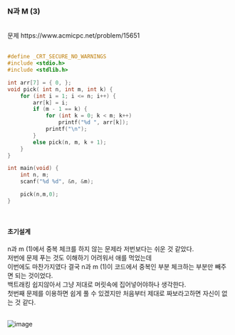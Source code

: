 ### N과 M (3)

<br>
문제 https://www.acmicpc.net/problem/15651
<br>
<br>

```C
#define _CRT_SECURE_NO_WARNINGS
#include <stdio.h>
#include <stdlib.h>

int arr[7] = { 0, };
void pick( int n, int m, int k) {
	for (int i = 1; i <= n; i++) {
		arr[k] = i;
		if (m - 1 == k) {
			for (int k = 0; k < m; k++)
				printf("%d ", arr[k]);
			printf("\n");
		}
		else pick(n, m, k + 1);
	}
}

int main(void) {
	int n, m;
	scanf("%d %d", &n, &m);

	pick(n,m,0);
}
```

<br>

#### 초기설계
n과 m (1)에서 중복 체크를 하지 않는 문제라 저번보다는 쉬운 것 같았다.<br>
저번에 문제 푸는 것도 이해하기 어려워서 애를 먹었는데 <br>
이번에도 마찬가지였다 결국 n과 m (1)이 코드에서 중복인 부분 체크하는 부분만 빼주면 되는 것이었다.<br>
백트래킹 쉽지않아서 그냥 저대로 머릿속에 집어넣어야하나 생각한다.<br>
첫번째 문제를 이용하면 쉽게 풀 수 있겠지만 처음부터 제대로 짜보라고하면 자신이 없는 것 같다.<br>
<br>

![image](https://user-images.githubusercontent.com/84511374/140954866-d24d4293-54d9-49c2-a3bb-a8b749e9810e.png)


